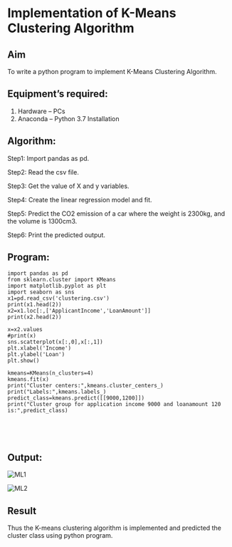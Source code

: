 # Implementation of K-Means Clustering Algorithm
## Aim
To write a python program to implement K-Means Clustering Algorithm.
## Equipment’s required:
1.	Hardware – PCs
2.	Anaconda – Python 3.7 Installation

## Algorithm:

Step1:
Import pandas as pd.

Step2:
Read the csv file.

Step3:
Get the value of X and y variables.

Step4:
Create the linear regression model and fit.

Step5:
Predict the CO2 emission of a car where the weight is 2300kg, and the volume is 1300cm3.

Step6:
Print the predicted output.

## Program:
```
import pandas as pd 
from sklearn.cluster import KMeans
import matplotlib.pyplot as plt
import seaborn as sns
x1=pd.read_csv('clustering.csv')
print(x1.head(2))
x2=x1.loc[:,['ApplicantIncome','LoanAmount']]
print(x2.head(2))

x=x2.values
#print(x)
sns.scatterplot(x[:,0],x[:,1])
plt.xlabel('Income')
plt.ylabel('Loan')
plt.show()

kmeans=KMeans(n_clusters=4)
kmeans.fit(x)
print("Cluster centers:",kmeans.cluster_centers_)
print("Labels:",kmeans.labels_)
predict_class=kmeans.predict([[9000,1200]])
print("Cluster group for application income 9000 and loanamount 120 is:",predict_class)





```
## Output:

![ML1](https://user-images.githubusercontent.com/94677128/154296333-0e291b54-a830-4d0a-9202-832cbfc66d6e.png)


![ML2](https://user-images.githubusercontent.com/94677128/154296503-8a147461-0ca3-4c48-a52c-4dc2761c79c2.png)


## Result
Thus the K-means clustering algorithm is implemented and predicted the cluster class using python program.
